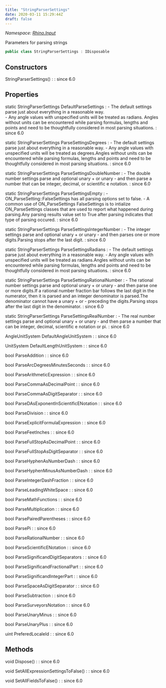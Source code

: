 ```yaml
---
title: "StringParserSettings"
date: 2020-03-11 15:29:44Z
draft: false
---
```


*Namespace: [Rhino.Input](../)*

Parameters for parsing strings
```cs
public class StringParserSettings : IDisposable
```
## Constructors

StringParserSettings()
: 
: since 6.0
## Properties

static StringParserSettings DefaultParseSettings
: - The default settings parse just about everything in
       a reasonable way.  
     - Any angle values with unspecified units will be
       treated as radians. Angles without units can be
       encountered while parsing formulas, lengths and 
       points and need to be thoughtfully considered in
       most parsing situations.
: since 6.0

static StringParserSettings ParseSettingsDegrees
: - The default settings parse just about everything in
       a reasonable way.
     - Any angle values with unspecified units will be
       treated as degrees.Angles without units can be
      encountered while parsing formulas, lengths and
      points and need to be thoughtfully considered in
       most parsing situations.
: since 6.0

static StringParserSettings ParseSettingsDoubleNumber
: - The double number settings parse and optional unary + or unary -
       and then parse a number that can be integer, decimal, or
       scientific e notation.
: since 6.0

static StringParserSettings ParseSettingsEmpty
: - ON_ParseSetting::FalseSettings has all parsing options
       set to false.
     - A common use of ON_ParseSettings FalseSettings is to intialize
       ON_ParseSettings classes that are used to report what happened
       during parsing.Any parsing results value set to True after
       parsing indicates that type of parsing occured.
: since 6.0

static StringParserSettings ParseSettingsIntegerNumber
: - The integer settings parse and optional unary + or unary - and
       then parses one or more digits.Parsing stops after the last digit.
: since 6.0

static StringParserSettings ParseSettingsRadians
: - The default settings parse just about everything in
       a reasonable way.
     - Any angle values with unspecified units will be
       treated as radians.Angles without units can be
       encountered while parsing formulas, lengths and
       points and need to be thoughtfully considered in
       most parsing situations.
: since 6.0

static StringParserSettings ParseSettingsRationalNumber
: - The rational number settings parse and optional unary + or unary -
       and then parse one or more digits.If a rational number fraction
       bar follows the last digit in the numerator, then it is parsed
       and an integer denominator is parsed.The denominator cannot
       have a unary + or - preceding the digits.Parsing stops after
       the last digit in the denominator.
: since 6.0

static StringParserSettings ParseSettingsRealNumber
: - The real number settings parse and optional unary + or unary -
       and then parse a number that can be integer, decimal, 
       scientific e notation or pi.
: since 6.0

AngleUnitSystem DefaultAngleUnitSystem
: 
: since 6.0

UnitSystem DefaultLengthUnitSystem
: 
: since 6.0

bool ParseAddition
: 
: since 6.0

bool ParseArcDegreesMinutesSeconds
: 
: since 6.0

bool ParseArithmeticExpression
: 
: since 6.0

bool ParseCommaAsDecimalPoint
: 
: since 6.0

bool ParseCommaAsDigitSeparator
: 
: since 6.0

bool ParseDAsExponentInScientificENotation
: 
: since 6.0

bool ParseDivision
: 
: since 6.0

bool ParseExplicitFormulaExpression
: 
: since 6.0

bool ParseFeetInches
: 
: since 6.0

bool ParseFullStopAsDecimalPoint
: 
: since 6.0

bool ParseFullStopAsDigitSeparator
: 
: since 6.0

bool ParseHyphenAsNumberDash
: 
: since 6.0

bool ParseHyphenMinusAsNumberDash
: 
: since 6.0

bool ParseIntegerDashFraction
: 
: since 6.0

bool ParseLeadingWhiteSpace
: 
: since 6.0

bool ParseMathFunctions
: 
: since 6.0

bool ParseMultiplication
: 
: since 6.0

bool ParsePairedParentheses
: 
: since 6.0

bool ParsePi
: 
: since 6.0

bool ParseRationalNumber
: 
: since 6.0

bool ParseScientificENotation
: 
: since 6.0

bool ParseSignificandDigitSeparators
: 
: since 6.0

bool ParseSignificandFractionalPart
: 
: since 6.0

bool ParseSignificandIntegerPart
: 
: since 6.0

bool ParseSpaceAsDigitSeparator
: 
: since 6.0

bool ParseSubtraction
: 
: since 6.0

bool ParseSurveyorsNotation
: 
: since 6.0

bool ParseUnaryMinus
: 
: since 6.0

bool ParseUnaryPlus
: 
: since 6.0

uint PreferedLocaleId
: 
: since 6.0
## Methods

void Dispose()
: 
: since 6.0

void SetAllExpressionSettingsToFalse()
: 
: since 6.0

void SetAllFieldsToFalse()
: 
: since 6.0
